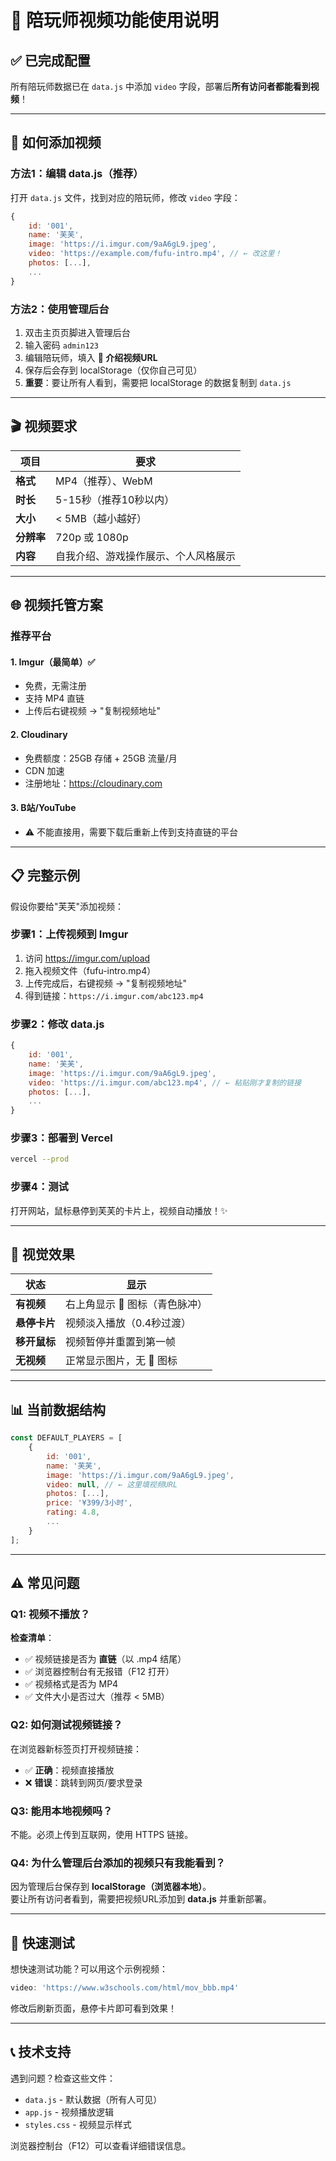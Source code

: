 # 🎥 陪玩师视频功能使用说明

## ✅ 已完成配置

所有陪玩师数据已在 `data.js` 中添加 `video` 字段，部署后**所有访问者都能看到视频**！

---

## 📝 如何添加视频

### 方法1：编辑 data.js（推荐）

打开 `data.js` 文件，找到对应的陪玩师，修改 `video` 字段：

```javascript
{
    id: '001',
    name: '芙芙',
    image: 'https://i.imgur.com/9aA6gL9.jpeg',
    video: 'https://example.com/fufu-intro.mp4', // ← 改这里！
    photos: [...],
    ...
}
```

### 方法2：使用管理后台

1. 双击主页页脚进入管理后台
2. 输入密码 `admin123`
3. 编辑陪玩师，填入 **🎥 介绍视频URL**
4. 保存后会存到 localStorage（仅你自己可见）
5. **重要**：要让所有人看到，需要把 localStorage 的数据复制到 `data.js`

---

## 🎬 视频要求

| 项目 | 要求 |
|------|------|
| **格式** | MP4（推荐）、WebM |
| **时长** | 5-15秒（推荐10秒以内） |
| **大小** | < 5MB（越小越好） |
| **分辨率** | 720p 或 1080p |
| **内容** | 自我介绍、游戏操作展示、个人风格展示 |

---

## 🌐 视频托管方案

### 推荐平台

#### 1. **Imgur**（最简单）✅
- 免费，无需注册
- 支持 MP4 直链
- 上传后右键视频 → "复制视频地址"

#### 2. **Cloudinary**
- 免费额度：25GB 存储 + 25GB 流量/月
- CDN 加速
- 注册地址：https://cloudinary.com

#### 3. **B站/YouTube**
- ⚠️ 不能直接用，需要下载后重新上传到支持直链的平台

---

## 📋 完整示例

假设你要给"芙芙"添加视频：

### 步骤1：上传视频到 Imgur
1. 访问 https://imgur.com/upload
2. 拖入视频文件（fufu-intro.mp4）
3. 上传完成后，右键视频 → "复制视频地址"
4. 得到链接：`https://i.imgur.com/abc123.mp4`

### 步骤2：修改 data.js
```javascript
{
    id: '001',
    name: '芙芙',
    image: 'https://i.imgur.com/9aA6gL9.jpeg',
    video: 'https://i.imgur.com/abc123.mp4', // ← 粘贴刚才复制的链接
    photos: [...],
    ...
}
```

### 步骤3：部署到 Vercel
```bash
vercel --prod
```

### 步骤4：测试
打开网站，鼠标悬停到芙芙的卡片上，视频自动播放！✨

---

## 🎯 视觉效果

| 状态 | 显示 |
|------|------|
| **有视频** | 右上角显示 🎥 图标（青色脉冲） |
| **悬停卡片** | 视频淡入播放（0.4秒过渡） |
| **移开鼠标** | 视频暂停并重置到第一帧 |
| **无视频** | 正常显示图片，无 🎥 图标 |

---

## 📊 当前数据结构

```javascript
const DEFAULT_PLAYERS = [
    {
        id: '001',
        name: '芙芙',
        image: 'https://i.imgur.com/9aA6gL9.jpeg',
        video: null, // ← 这里填视频URL
        photos: [...],
        price: '¥399/3小时',
        rating: 4.8,
        ...
    }
];
```

---

## ⚠️ 常见问题

### Q1: 视频不播放？
**检查清单**：
- ✅ 视频链接是否为 **直链**（以 .mp4 结尾）
- ✅ 浏览器控制台有无报错（F12 打开）
- ✅ 视频格式是否为 MP4
- ✅ 文件大小是否过大（推荐 < 5MB）

### Q2: 如何测试视频链接？
在浏览器新标签页打开视频链接：
- ✅ **正确**：视频直接播放
- ❌ **错误**：跳转到网页/要求登录

### Q3: 能用本地视频吗？
不能。必须上传到互联网，使用 HTTPS 链接。

### Q4: 为什么管理后台添加的视频只有我能看到？
因为管理后台保存到 **localStorage（浏览器本地）**。  
要让所有访问者看到，需要把视频URL添加到 **data.js** 并重新部署。

---

## 🚀 快速测试

想快速测试功能？可以用这个示例视频：

```javascript
video: 'https://www.w3schools.com/html/mov_bbb.mp4'
```

修改后刷新页面，悬停卡片即可看到效果！

---

## 📞 技术支持

遇到问题？检查这些文件：
- `data.js` - 默认数据（所有人可见）
- `app.js` - 视频播放逻辑
- `styles.css` - 视频显示样式

浏览器控制台（F12）可以查看详细错误信息。

